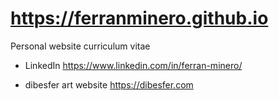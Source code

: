 # https://ferranminero.github.io

Personal website curriculum vitae

- LinkedIn https://www.linkedin.com/in/ferran-minero/ 
  
- dibesfer art website https://dibesfer.com 
